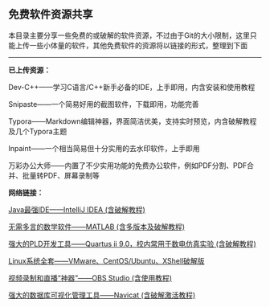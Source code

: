 ## 免费软件资源共享

本目录主要分享一些免费的或破解的软件资源，不过由于Git的大小限制，这里只能上传一些小体量的软件，其他免费软件的资源将以链接的形式，整理到下面

---

**已上传资源：**

Dev-C++——学习C语言/C++新手必备的IDE，上手即用，内含安装和使用教程

Snipaste——一个简易好用的截图软件，下载即用，功能完善

Typora——Markdown编辑神器，界面简洁优美，支持实时预览，内含破解教程及几个Typora主题

Inpaint——一个相当简易但十分实用的去水印软件，上手即用

万彩办公大师——内置了不少实用功能的免费办公软件，例如PDF分割、PDF合并、批量转PDF、屏幕录制等



**网络链接：**

[Java最强IDE——IntelliJ IDEA (含破解教程)](https://pan.baidu.com/s/16HGV1dsWwFns_u3pFgmtyA?pwd=tfa6 )

[无需多言的数学软件——MATLAB (含多版本及破解教程)](https://pan.baidu.com/s/19eBwxPBmjmOlcueoMnsbHg?pwd=b4zl )

[强大的PLD开发工具——Quartus ii 9.0，校内常用于数电仿真实验 (含破解教程)](https://pan.baidu.com/s/1Dx8nMKXPEnCpSNKNd1rbCw?pwd=0t63 )

[Linux系统全套——VMware、CentOS/Ubuntu、XShell破解版](https://pan.baidu.com/s/1xJCOiAOGrh45qBWB4HhJNA?pwd=m7yo )

[视频录制和直播“神器”——OBS Studio (含使用教程)](https://pan.baidu.com/s/1MedoFs5XHpzi_eahRr7uAw?pwd=cp6k)

[强大的数据库可视化管理工具——Navicat (含破解激活教程)](https://pan.baidu.com/s/131TYOe4MF7ZmxAt2Z4LAGw?pwd=u6tj)

